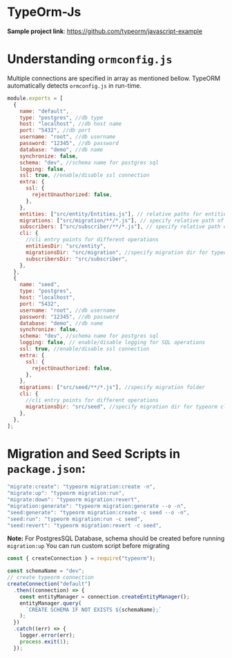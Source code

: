 # TypeOrm-Js

**Sample project link**: https://github.com/typeorm/javascript-example

# Understanding `ormconfig.js`

Multiple connections are specified in array as mentioned bellow. TypeORM automatically detects `ormconfig.js` in run-time.

```js
module.exports = [
  {
    name: "default",
    type: "postgres", //db type
    host: "localhost", //db host name
    port: "5432", //db port
    username: "root", //db username
    password: "12345", //db password
    database: "demo", //db name
    synchronize: false,
    schema: "dev", //schema name for postgres sql
    logging: false,
    ssl: true, //enable/disable ssl connection
    extra: {
      ssl: {
        rejectUnauthorized: false,
      },
    },
    entities: ["src/entity/Entities.js"], // relative paths for entities (Modifiable)
    migrations: ["src/migration/**/*.js"], // specify relative path of migrations folder  (Modifiable)
    subscribers: ["src/subscriber/**/*.js"], // specify relative path of migrations folder  (Modifiable)
    cli: {
      //cli entry points for different operations
      entitiesDir: "src/entity",
      migrationsDir: "src/migration", //specify migration dir for typeorm cli
      subscribersDir: "src/subscriber",
    },
  },
  {
    name: "seed",
    type: "postgres",
    host: "localhost",
    port: "5432",
    username: "root", //db username
    password: "12345", //db password
    database: "demo", //db name
    synchronize: false,
    schema: "dev", //schema name for postgres sql
    logging: false, // enable/disable logging for SQL operations
    ssl: true, //enable/disable ssl connection
    extra: {
      ssl: {
        rejectUnauthorized: false,
      },
    },
    migrations: ["src/seed/**/*.js"], //specify migration folder
    cli: {
      //cli entry points for different operations
      migrationsDir: "src/seed", //specify migration dir for typeorm cli
    },
  },
];
```

# Migration and Seed Scripts in `package.json`:

```js
"migrate:create": "typeorm migration:create -n",
"migrate:up": "typeorm migration:run",
"migrate:down": "typeorm migration:revert",
"migration:generate": "typeorm migration:generate --o -n",
"seed:generate": "typeorm migration:create -c seed --o -n",
"seed:run": "typeorm migration:run -c seed",
"seed:revert": "typeorm migration:revert -c seed",
```

**Note:** For PostgresSQL Database, schema should be created before running `migration:up`
You can run custom script before migrating

```js
const { createConnection } = require("typeorm");

const schemaName = "dev";
// create typeorm connection
createConnection("default")
  .then((connection) => {
    const entityManager = connection.createEntityManager();
    entityManager.query(
      `CREATE SCHEMA IF NOT EXISTS ${schemaName};`
    );
  })
  .catch((err) => {
    logger.error(err);
    process.exit(1);
  });
```

